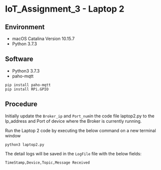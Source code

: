 # IoT_Assignment_3 - Laptop 2

## Environment
- macOS Catalina Version 10.15.7
- Python 3.7.3

## Software
- Python3 3.7.3
- paho-mqtt 

```
pip install paho-mqtt
pip install RPi.GPIO
```

## Procedure
Initially update the `Broker_ip` and `Port_num`in the code file laptop2.py to the Ip_address and Port of device where the Broker is currently running. 

Run the Laptop 2 code by executing the below command on a new terminal window
```
python3 laptop2.py
```

The detail logs will be saved in the `LogFile` file with the below fields:

```
TimeStamp,Device,Topic,Message Received
